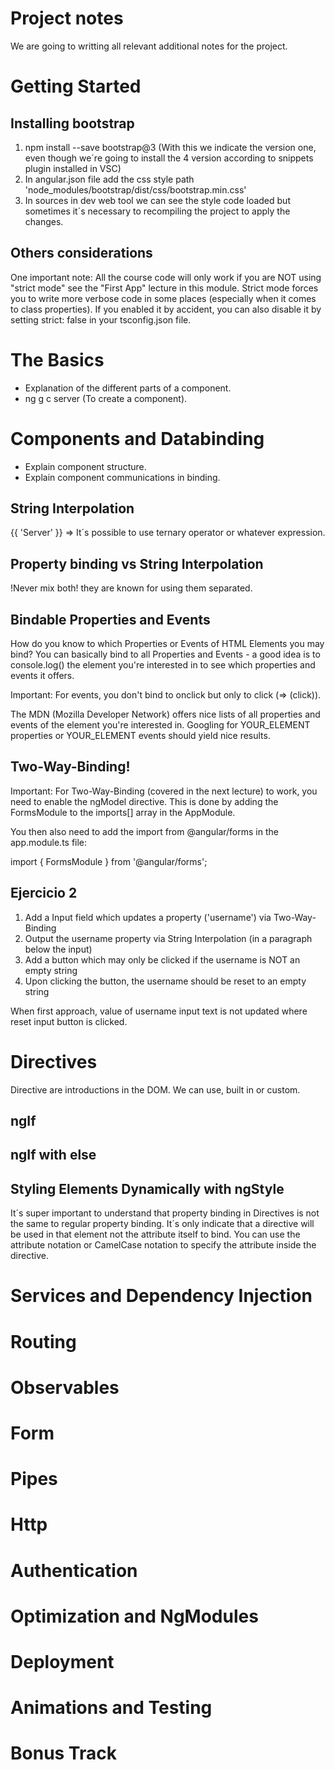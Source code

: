 # Project notes

We are going to writting all relevant additional notes for the project.

# Getting Started

## Installing bootstrap

1) npm install --save bootstrap@3 (With this we indicate the version one, even though we´re going to install the 4 version according to snippets plugin installed in VSC)
2) In angular.json file add the css style path 'node_modules/bootstrap/dist/css/bootstrap.min.css'
3) In sources in dev web tool we can see the style code loaded but sometimes it´s necessary to recompiling the project to apply the changes.

## Others considerations

One important note: All the course code will only work if you are NOT using "strict mode" see the "First App" lecture in this module. Strict mode forces you to write more verbose code in some places (especially when it comes to class properties). If you enabled it by accident, you can also disable it by setting strict: false in your tsconfig.json file.

# The Basics

- Explanation of the different parts of a component.
- ng g c server (To create a component).

# Components and Databinding

- Explain component structure.
- Explain component communications in binding.

## String Interpolation

{{ 'Server' }} => It´s possible to use ternary operator or whatever expression.

## Property binding vs String Interpolation

!Never mix both! they are known for using them separated.

## Bindable Properties and Events

How do you know to which Properties or Events of HTML Elements you may bind? You can basically bind to all Properties and Events - a good idea is to console.log()  the element you're interested in to see which properties and events it offers.

Important: For events, you don't bind to onclick but only to click (=> (click)).

The MDN (Mozilla Developer Network) offers nice lists of all properties and events of the element you're interested in. Googling for YOUR_ELEMENT properties  or YOUR_ELEMENT events  should yield nice results.

## Two-Way-Binding!

Important: For Two-Way-Binding (covered in the next lecture) to work, you need to enable the ngModel  directive. This is done by adding the FormsModule  to the imports[]  array in the AppModule.

You then also need to add the import from @angular/forms  in the app.module.ts file:

import { FormsModule } from '@angular/forms';

## Ejercicio 2

<ol>
  <li>Add a Input field which updates a property ('username') via Two-Way-Binding</li>
  <li>Output the username property via String Interpolation (in a paragraph below the input)</li>
  <li>Add a button which may only be clicked if the username is NOT an empty string</li>
  <li>Upon clicking the button, the username should be reset to an empty string</li>
</ol>

When first approach, value of username input text is not updated where reset input button is clicked.

# Directives

Directive are introductions in the DOM. We can use, built in or custom.

## ngIf
## ngIf with else
## Styling Elements Dynamically with ngStyle
It´s super important to understand that property binding in Directives is not the same to regular property binding. It´s only indicate
that a directive will be used in that element not the attribute itself to bind.
You can use the attribute notation or CamelCase notation to specify the attribute inside the directive.

# Services and Dependency Injection

# Routing

# Observables

# Form

# Pipes

# Http

# Authentication

# Optimization and NgModules

# Deployment

# Animations and Testing

# Bonus Track
